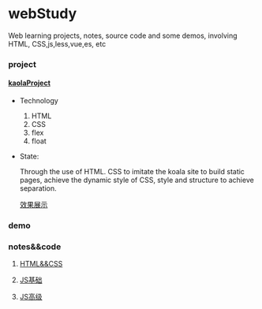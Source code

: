 # webStudy
Web learning projects, notes, source code and some demos, involving HTML, CSS,js,less,vue,es, etc 

### project

#### [kaolaProject](https://sparkparis.github.io/webStudy/kaolaProject/index.html)

- Technology

  1. HTML
  2. CSS
  3. flex
  4. float

- State:

  Through the use of HTML. CSS to imitate the koala site to build static pages, achieve the dynamic style of CSS, style and structure to achieve separation.

   [效果展示](https://sparkparis.github.io/webStudy/kaolaProject/index.html)

### demo

### notes&&code

1. [HTML&&CSS]()

2. [JS基础]()

3. [JS高级]()



